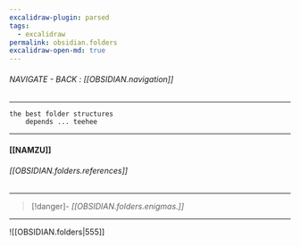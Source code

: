 ```yaml
---
excalidraw-plugin: parsed
tags:
  - excalidraw
permalink: obsidian.folders
excalidraw-open-md: true
---
```



###### NAVIGATE - BACK : [[OBSIDIAN.navigation]]
-----

	the best folder structures
		depends ... teehee

-----
#### [[NAMZU]]

###### [[OBSIDIAN.folders.references]]



----
>[!danger]- *[[OBSIDIAN.folders.enigmas.]]*
----

![[OBSIDIAN.folders|555]]


<!---
==⚠  Switch to EXCALIDRAW VIEW in the MORE OPTIONS menu of this document. ⚠== You can decompress Drawing data with the command palette: 'Decompress current Excalidraw file'. For more info check in plugin settings under 'Saving'


# Excalidraw Data

## Text Elements
FOLDER ^UseRiCOy

## Embedded Files
809d2c58773fdf1516e170d4f70491dd226b9788: [[FOLDER_v01_.A.svg]]

%%
## Drawing
```compressed-json
N4KAkARALgngDgUwgLgAQQQDwMYEMA2AlgCYBOuA7hADTgQBuCpAzoQPYB2KqATLZMzYBXUtiRoIACyhQ4zZAHoFAc0JRJQgEYA6bGwC2CgF7N6hbEcK4OCtptbErHALRY8RMpWdx8Q1TdIEfARcZgRmBShcZQUebQB2bQAWGjoghH0EDihmbgBtcDBQMBLoeHF0KCwoVJLIRhZ2LjQANgAGJP5ShtZOADlOMW4ADh4kluGWgE4AVi7IQg5iLG4I

XDba0sJmABF0quJuADMCMPmIElWAVTCAJUIAYQB5GE3II8J8fABlWGDVwQeN4QZhQUhsADWCAA6iR1Nw+IUBGDIQhfjB/hJAZdzuC/JIOOFcmgAIznNhwXDYNSvUltNrnazKTGoBlIiCYbhJYbaGYAZg6JJ48RmUymJNF8Ra51pqGcM3iJO0wymAp4Yz5w3iYul7NB4KhDzY+DYpFWAGIAKIk63W4GaKkQ5R4pZGk1miRg6zMSmBbLAihwyTcPlT

RJJNp89U8NrDCNJGaddmSBCEZTSbgkkXaHgkrWKqYtEltcW6uoghAIQ6kqOxjotFpzdnO4RwACSxGJqDyAF1zkdyJkO9wOEIvrjhEtCcwu6Px+zNJPiJbgplsl3e+chHBiLgDpn4nyZiSppGhcM2mXSkQOBCR2P8OcTdgodXUCd8Gd2UdOFBvoQjAqLMZm0KZ1XGPNYyjJIpn7X8ADFcH0T5ZSTcsqkwGoJHgp4ABkdktW5gXICgABVqlWHD8MI4

EMKgABBIhlGadBgiOGpzgaKBzAIRi0xY6AKWBPRslwRYmGHNA50fdlTTTRYCHIzDKLwgiiMZIQoDYW5wgAiowSEBAn3EgAJVN0yw1lQMLQoAF8umKLY3ykAAFGABh4ABFDhcAAcQoFzfO+IxcJMuBlAANQATVo8pVkCbAog4ZkkHOTk0GcEk+RabQSXaIVCxmHgWiPRFy1lZwSqSHM83iHg+QjYqjzJdlA2IeE0HiGDctmHhRQFIr4g6c4UzTDNO

u6k8iv6tpBuG9kmRZNly31VE3VNC0SuFYg+XtR0WyEV1jQ2z1yA4H1cD9Djv0+H4/gqEFjRxPUUShWF2uDNA0NKVaoXRFlHqBCd8WnLsWvLCkqRpTN6XOA7207fI+2/QcEEk1BpPORZlnS9BcBJYil1B+95xWys3yzMUOjDflOKYXoWNFb76nppoBg4IZSWLOM82GUMsd2fYq2OU4jIXJcVwyLIciRrcdz3YXSUPY9Tx4KYYL64zbxJmTy2fV8Rc

/BA7Ic9lLgkaFMBJfQ+h2UgHlixBVkIfRolS9lcezJI+paGCkglQt2ivSAKs1PlQJmBVixJCMVT5cHSjajrUD5VORvM8bUG9pty0Wiplp+16EHWj1KjOi6rr2l8DqO91Vi9c7fWl4EPi+f6HskKkNECYFfphINM3OPv24BJ7DmB9NidJclKWpWAYYLyAXWIKeMYfIfyYRcV4mGOnGk4bhpj3hn2c51A80jxsWhjReIG3Xd9yV7Kkj9+kY2Di5BeC

R/31FuG8QRhuZG5ZFyHWXKuaWQCtZ3ikuvdk+tFa/yNv2T4aNnIXimMQHg2AZj5j5EcYgRwJR5QQFmNoxAkhHCGjBEkxAsHFU0GGYYwxe7uAqAUOoYAE4lBJEiYBWwlgrAkLgHgLdUbo0xi9PcQguwQEQEsRYyhhLgjgDrOy4BgFrDgHAX4CtuCOWgCmTIqwmIZi6AwQgCAKAACF9rLxLhaekTiNjmOwCIK6bYqj6F+AaYux1S4QCtDaYJmwIBuN

IB4rxtjq72P8fXcuTd/SuPcdLTxGR4K3RHliMeoTwmRIyD41E71k5lUgHk1JXjCl/XuqPIGhQwkpOyGk/QtxhCTyJIPep5SmleKeLPaGdIC4NIiRU9JCEkIoW4DnMpjSoDNPgr+f8gEERDO6XMrxSkGJMQEmxa6pQ1nNN0aQBiES2AUBTLgN8kj9mzOaZaJY9FTnnJCM5S64IqDJJGT0jIjz3mkTihIZeoTmDYHBF8AAGpmSOyoRQNjaHVS+kdSk

glBcafAMVOpSm0EeDoUFmHFTFOYowbADD6PZPQAghluBtAjqqa+Jsum3K8a0sBq8IBAvMc6EgSyKgxk5aQblVRVFoGmRALlxAACybBlj3NwJoYIb4PxflKOKhxaBHKQGscaZypBlAOgABSamoCnXeJrjU0pmAASmBDpZQY5LrxT1bgfVxVjWut4NKKyVqIAMv2f4lyBAEAyAqBqjAEDshVPYUiSA5p4JxvjW8GN1j4IPBmA8axibAn0WGPReC1iW

iZvNDsfkJUC3zBjdaUUzDC3WPzXyHYBNy2BJmDsPk1iHiiKbeaTUx4HhTELYmeibRLTxELfEei1p4IpC7ReeC8RW1jpbdyFhXbrG5uKhmrtcbTwnkLfBWa8Fio+rqPwyA6Q1xQGiU6IFaAOHoQSZdZuXa+o8GsfHQt0xFTakLfRHYs1Zo1qLLMFx0bAlhjGNY6doHu3tB2LmwtbR6I8HTbtLtJ5Rg7B2IWiMxbLT0Ww/ES0Oxa2Fr5Hm+CMwy3Qa

mBOrKVHOGBPgvRax9IZiFstPmh4bRRF8POHgDgFLmBXprm+O9pRzTOPpAhmYl54UIaHVxy08nnEIf3fSej5YJMsYFPBBDAp6S6a7U448nboNOOtCusz8d6IkgdkZ+O4pTMMYk/7CMo60P+y46h6DYwbRSbQ6eS0Um+G+pmV8v8Rc+ncU4LOOBpQBxIQQDpQRArkpkvLFkOVCruAGTFuWbARBhWoFy+cHyxi0AldkppG8+lSCGVCxAOwAArBAiVmD

fB8nAKVMqfLysQUqvLkAqTcUYKREl+B0ulFgE7LE6REpNGEjIrS+h/kzbXqTa8bAXz9b/vA0IDF5ujfG2okotlwD2ToK3cI+izu2SAA=
```
%%